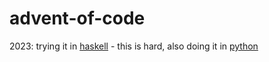 # advent-of-code

2023: trying it in [haskell](https://www.haskell.org/) - this is hard, also doing it in [python](https://www.python.org/)
